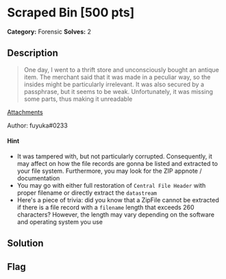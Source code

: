 # Scraped Bin [500 pts]

**Category:** Forensic
**Solves:** 2

## Description
>One day, I went to a thrift store and unconsciously bought an antique item. The merchant said that it was made in a peculiar way, so the insides might be particularly irrelevant. It was also secured by a passphrase, but it seems to be weak. Unfortunately, it was missing some parts, thus making it unreadable

[Attachments](https://drive.google.com/file/d/1X4-XYl349gXIHvr_Ajt5OOil1c519TOE/view?usp=sharing)

Author: fuyuka#0233

#### Hint
* It was tampered with, but not particularly corrupted. Consequently, it may affect on how the file records are gonna be listed and extracted to your file system. Furthermore, you may look for the ZIP appnote / documentation
* You may go with either full restoration of `Central File Header` with proper filename or directly extract the `datastream`
* Here's a piece of trivia: did you know that a ZipFile cannot be extracted if there is a file record with a `filename` length that exceeds 260 characters? However, the length may vary depending on the software and operating system you use

## Solution

## Flag

